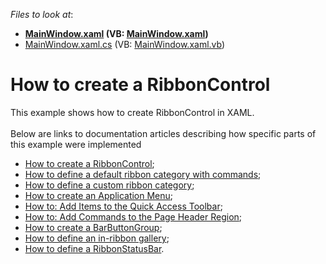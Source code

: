 <!-- default file list -->
*Files to look at*:

* **[MainWindow.xaml](./CS/RibbonControl_Ex/MainWindow.xaml) (VB: [MainWindow.xaml](./VB/RibbonControl_Ex/MainWindow.xaml))**
* [MainWindow.xaml.cs](./CS/RibbonControl_Ex/MainWindow.xaml.cs) (VB: [MainWindow.xaml.vb](./VB/RibbonControl_Ex/MainWindow.xaml.vb))
<!-- default file list end -->
# How to create a RibbonControl


<p>This example shows how to create RibbonControl in XAML.<br><br>Below are links to documentation articles describing how specific parts of this example were implemented

* <a href="https://documentation.devexpress.com/WPF/CustomDocument8178.aspx">How to create a RibbonControl</a>;
* <a href="https://documentation.devexpress.com/WPF/CustomDocument8179.aspx">How to define a default ribbon category with commands</a>;
* <a href="https://documentation.devexpress.com/WPF/CustomDocument8180.aspx">How to define a custom ribbon category</a>;
* <a href="https://documentation.devexpress.com/WPF/CustomDocument8182.aspx">How to create an Application Menu</a>;
* <a href="https://documentation.devexpress.com/WPF/CustomDocument8185.aspx">How to: Add Items to the Quick Access Toolbar</a>;
* <a href="https://documentation.devexpress.com/WPF/CustomDocument8186.aspx">How to: Add Commands to the Page Header Region</a>;
* <a href="https://documentation.devexpress.com/WPF/CustomDocument8183.aspx">How to create a BarButtonGroup</a>;
* <a href="https://documentation.devexpress.com/WPF/CustomDocument8187.aspx">How to define an in-ribbon gallery</a>;
* <a href="https://documentation.devexpress.com/WPF/CustomDocument8181.aspx">How to define a RibbonStatusBar</a>.</p>

<br/>


